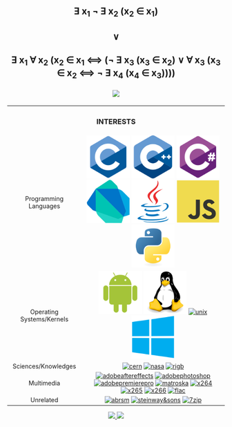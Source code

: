 <h2 align="center">Ǝ x<sub>1</sub> ¬ Ǝ x<sub>2</sub> (x<sub>2</sub> ∈ x<sub>1</sub>)</h2>
<h2 align="center">∨</h2>
<h2 align="center">Ǝ x<sub>1</sub> ∀ x<sub>2</sub> (x<sub>2</sub> ∈ x<sub>1</sub> ⟺ (¬ Ǝ x<sub>3</sub> (x<sub>3</sub> ∈ x<sub>2</sub>) ∨ ∀ x<sub>3</sub> (x<sub>3</sub> ∈ x<sub>2</sub> ⟺ ¬ Ǝ x<sub>4</sub> (x<sub>4</sub> ∈ x<sub>3</sub>))))</h2>
<h3 align="center"><img src="https://readme-typing-svg.herokuapp.com/?color=%FF00FF00&lines=I'm+not+a+Programmer,+I'm+a+Professional+Google+Searcher&center=true&vcenter=true&width=700"></h3>
<table align="center">
	<tr>
		<th colspan="2"><h3>INTERESTS</h3></th>
	</tr>
	<tr>
		<tr>
			<td align="center">Programming Languages</td>
			<td align="center">
				<a href="https://www.cprogramming.com/"target="_blank"><img src="https://raw.githubusercontent.com/devicons/devicon/master/icons/c/c-original.svg"alt="c"width="100"height="100"/></a>
				<a href="https://isocpp.org/"target="_blank"><img src="https://raw.githubusercontent.com/devicons/devicon/master/icons/cplusplus/cplusplus-original.svg"alt="cplusplus"width="100"height="100"/></a>
				<a href="https://docs.microsoft.com/en-us/dotnet/csharp/"target="_blank"><img src="https://raw.githubusercontent.com/devicons/devicon/master/icons/csharp/csharp-original.svg"alt="csharp"width="100"height="100"/></a>
				<a href="https://dart.dev/"target="_blank"><img src="https://raw.githubusercontent.com/devicons/devicon/master/icons/dart/dart-original.svg"alt="dart"width="100"height="100"/></a>
				<a href="https://www.oracle.com/java/"target="_blank"><img src="https://raw.githubusercontent.com/devicons/devicon/master/icons/java/java-original.svg"alt="java"width="100"height="100"/></a>
				<a href="https://www.javascript.com/"target="_blank"><img src="https://raw.githubusercontent.com/devicons/devicon/master/icons/javascript/javascript-original.svg"alt="javascript"width="100"height="100"/></a>
				<a href="https://www.python.org/"target="_blank"><img src="https://raw.githubusercontent.com/devicons/devicon/master/icons/python/python-original.svg"alt="python"width="100"height="100"/></a>
			</td>
		</tr>
	</tr>
	<tr>
		<tr>
			<td align="center">Operating Systems/Kernels</td>
			<td align="center">
				<a href="https://www.android.com/"target="_blank"><img src="https://raw.githubusercontent.com/devicons/devicon/master/icons/android/android-original.svg"alt="android"width="100"height="100"/></a>
				<a href="https://www.linux.org/"target="_blank"><img src="https://raw.githubusercontent.com/devicons/devicon/master/icons/linux/linux-original.svg"alt="linux"width="100"height="100"/></a>
				<a href="https://opengroup.org/unix/"target="_blank"><img src="https://upload.wikimedia.org/wikipedia/commons/thumb/6/6e/UNIX_logo.svg/2560px-UNIX_logo.svg.png"alt="unix"width="200"height="100"/></a>
				<a href="https://microsoft.com/windows/"target="_blank"><img src="https://raw.githubusercontent.com/devicons/devicon/master/icons/windows8/windows8-original.svg"alt="windows"width="100"height="100"/></a>
			</td>
		</tr>
	</tr>
	<tr>
		<tr>
			<td align="center">Sciences/Knowledges</td>
			<td align="center">
				<a href="https://home.cern/"target="_blank"><img src="https://upload.wikimedia.org/wikipedia/en/thumb/a/ae/CERN_logo.svg/1200px-CERN_logo.svg.png"alt="cern"width="100"height="100"/></a>
				<a href="https://www.nasa.gov/"target="_blank"><img src="https://upload.wikimedia.org/wikipedia/commons/thumb/e/e5/NASA_logo.svg/2449px-NASA_logo.svg.png"alt="nasa"width="120"height="100"/></a>
				<a href="https://www.rigb.org/"target="_blank"><img src="https://pbs.twimg.com/profile_images/1149750019408433156/WHYijfFH_400x400.png"alt="rigb"width="100"height="100"/></a>
			</td>
		</tr>
	</tr>
	<tr>
		<tr>
			<td align="center">Multimedia</td>
			<td align="center">
				<a href="https://www.adobe.com/products/aftereffects/"target="_blank"><img src="https://upload.wikimedia.org/wikipedia/commons/c/cb/Adobe_After_Effects_CC_icon.svg"alt="adobeaftereffects"width="100"height="100"/></a>
				<a href="https://www.adobe.com/products/photoshop/"target="_blank"><img src="https://upload.wikimedia.org/wikipedia/commons/a/af/Adobe_Photoshop_CC_icon.svg"alt="adobephotoshop"width="100"height="100"/></a>
				<a href="https://www.adobe.com/products/premiere/"target="_blank"><img src="https://upload.wikimedia.org/wikipedia/commons/4/40/Adobe_Premiere_Pro_CC_icon.svg"alt="adobepremierepro"width="100"height="100"/></a>
				<a href="https://matroska.org/"target="_blank"><img src="https://upload.wikimedia.org/wikipedia/commons/8/8f/Matroska_Logo.svg"alt="matroska"width="100"height="100"/></a>
				<a href="https://www.videolan.org/developers/x264.html"target="_blank"><img src="https://upload.wikimedia.org/wikipedia/commons/6/6f/X264.png"alt="x264"width="200"height="100"/></a>
				<a href="https://www.x265.org/"target="_blank"><img src="https://upload.wikimedia.org/wikipedia/commons/f/fa/X265_HEVC_Encoder_Logo.png"alt="x265"width="200"height="100"/></a>
				<a href="https://multicorewareinc.com/what-we-deliver/video-codecs/x266-vvc-encoder/"target="_blank"><img src="https://opensalessolutions.net/wp-content/uploads/2020/12/x266b.png"alt="x266"width="200"height="120"/></a>
				<a href="https://xiph.org/flac/"target="_blank"><img src="https://upload.wikimedia.org/wikipedia/commons/a/a2/FLAC_logo_vector.svg"alt="flac"width="200"height="100"/></a>
			</td>
		</tr>
	</tr>
	<tr>
		<tr>
			<td align="center">Unrelated</td>
			<td align="center">
				<a href="https://abrsm.org/"target="_blank"><img src="https://upload.wikimedia.org/wikipedia/en/f/f6/ABRSM_logo.svg"alt="abrsm"width="100"height="100"/></a>
				<a href="https://www.steinway.com/"target="_blank"><img src="https://upload.wikimedia.org/wikipedia/commons/1/1d/Steinway_and_Sons_logo.svg"alt="steinway&sons"width="400"height="100"/></a>
				<a href="https://www.7-zip.org/"target="_blank"><img src="https://upload.wikimedia.org/wikipedia/commons/f/f2/7ziplogo.svg"alt="7zip"width="200"height="100"/></a>
			</td>
		</tr>
	</tr>
</table>
<p align="center">
	<a href="https://www.github.com/VireZee">
		<img src="https://img.shields.io/github/followers/VireZee?&color=000000&logo=Github&logoColor=000000&style=plastic"/>
	</a>
	<a href="https://komarev.com/ghpvc/?username=VireZee&color=000000&label=Viewed&style=plastic">
		<img src="https://komarev.com/ghpvc/?username=VireZee&color=000000&label=Viewed&style=plastic"/>
	</a>
</p>
